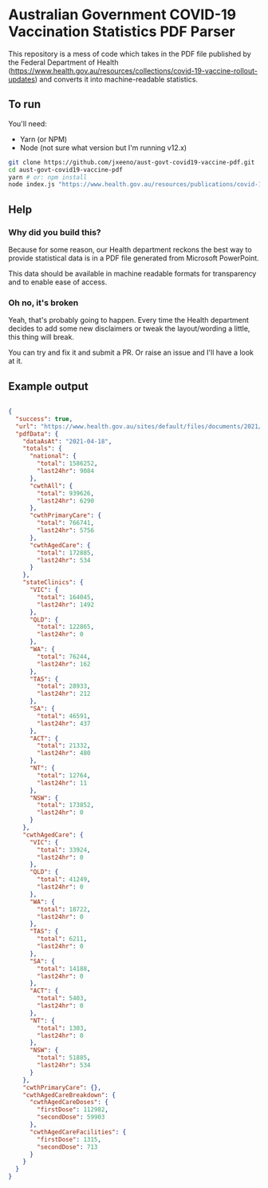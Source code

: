 # Australian Government COVID-19 Vaccination Statistics PDF Parser

This repository is a mess of code which takes in the PDF file published by the Federal Department of Health (https://www.health.gov.au/resources/collections/covid-19-vaccine-rollout-updates) and converts it into machine-readable statistics.

## To run

You'll need:

* Yarn (or NPM)
* Node (not sure what version but I'm running v12.x)

```bash
git clone https://github.com/jxeeno/aust-govt-covid19-vaccine-pdf.git
cd aust-govt-covid19-vaccine-pdf
yarn # or: npm install
node index.js "https://www.health.gov.au/resources/publications/covid-19-vaccine-rollout-update-19-april-2021"
```

## Help

### Why did you build this?

Because for some reason, our Health department reckons the best way to provide statistical data is in a PDF file generated from Microsoft PowerPoint.

This data should be available in machine readable formats for transparency and to enable ease of access.
### Oh no, it's broken

Yeah, that's probably going to happen.  Every time the Health department decides to add some new disclaimers or tweak the layout/wording a little, this thing will break.

You can try and fix it and submit a PR.  Or raise an issue and I'll have a look at it.

## Example output

```json

{
  "success": true,
  "url": "https://www.health.gov.au/sites/default/files/documents/2021/04/covid-19-vaccine-rollout-update-19-april-2021.pdf",
  "pdfData": {
    "dataAsAt": "2021-04-18",
    "totals": {
      "national": {
        "total": 1586252,
        "last24hr": 9084
      },
      "cwthAll": {
        "total": 939626,
        "last24hr": 6290
      },
      "cwthPrimaryCare": {
        "total": 766741,
        "last24hr": 5756
      },
      "cwthAgedCare": {
        "total": 172885,
        "last24hr": 534
      }
    },
    "stateClinics": {
      "VIC": {
        "total": 164045,
        "last24hr": 1492
      },
      "QLD": {
        "total": 122865,
        "last24hr": 0
      },
      "WA": {
        "total": 76244,
        "last24hr": 162
      },
      "TAS": {
        "total": 28933,
        "last24hr": 212
      },
      "SA": {
        "total": 46591,
        "last24hr": 437
      },
      "ACT": {
        "total": 21332,
        "last24hr": 480
      },
      "NT": {
        "total": 12764,
        "last24hr": 11
      },
      "NSW": {
        "total": 173852,
        "last24hr": 0
      }
    },
    "cwthAgedCare": {
      "VIC": {
        "total": 33924,
        "last24hr": 0
      },
      "QLD": {
        "total": 41249,
        "last24hr": 0
      },
      "WA": {
        "total": 18722,
        "last24hr": 0
      },
      "TAS": {
        "total": 6211,
        "last24hr": 0
      },
      "SA": {
        "total": 14188,
        "last24hr": 0
      },
      "ACT": {
        "total": 5403,
        "last24hr": 0
      },
      "NT": {
        "total": 1303,
        "last24hr": 0
      },
      "NSW": {
        "total": 51885,
        "last24hr": 534
      }
    },
    "cwthPrimaryCare": {},
    "cwthAgedCareBreakdown": {
      "cwthAgedCareDoses": {
        "firstDose": 112982,
        "secondDose": 59903
      },
      "cwthAgedCareFacilities": {
        "firstDose": 1315,
        "secondDose": 713
      }
    }
  }
}
```
